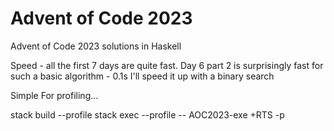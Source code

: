 # Advent of Code 2023

Advent of Code 2023 solutions in Haskell

Speed - all the first 7 days are quite fast. Day 6 part 2 is surprisingly fast for such a basic algorithm - 0.1s
I'll speed it up with a binary search 


Simple For profiling...

stack build --profile
stack exec --profile -- AOC2023-exe +RTS -p


